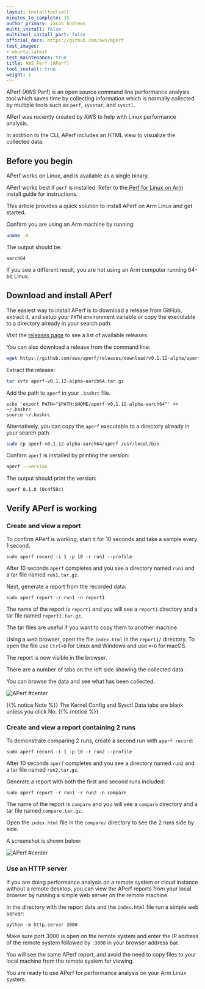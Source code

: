 ```yaml
---
layout: installtoolsall
minutes_to_complete: 15
author_primary: Jason Andrews
multi_install: false
multitool_install_part: false
official_docs: https://github.com/aws/aperf
test_images:
- ubuntu:latest
test_maintenance: true
title: AWS Perf (APerf)
tool_install: true
weight: 1
---
```


APerf (AWS Perf) is an open source command line performance analysis tool which saves time by collecting information which is normally collected by multiple tools such as `perf`, `sysstat`, and `sysctl`.

APerf was recently created by AWS to help with Linux performance analysis.

In addition to the CLI, APerf includes an HTML view to visualize the collected data.

## Before you begin

APerf works on Linux, and is available as a single binary.

APerf works best if `perf` is installed. Refer to the [Perf for Linux on Arm](/install-guides/perf) install guide for instructions.

This article provides a quick solution to install APerf on Arm Linux and get started.

Confirm you are using an Arm machine by running:

```bash
uname -m
```

The output should be:

```output
aarch64
```

If you see a different result, you are not using an Arm computer running 64-bit Linux.

## Download and install APerf

The easiest way to install APerf is to download a release from GitHub, extract it, and setup your `PATH` environment variable or copy the executable to a directory already in your search path.

Visit the [releases page](https://github.com/aws/aperf/releases/) to see a list of available releases.

You can also download a release from the command line:

```bash { target="ubuntu:latest" }
wget https://github.com/aws/aperf/releases/download/v0.1.12-alpha/aperf-v0.1.12-alpha-aarch64.tar.gz
```

Extract the release:

```bash { target="ubuntu:latest" }
tar xvfz aperf-v0.1.12-alpha-aarch64.tar.gz
```

Add the path to `aperf` in your `.bashrc` file.

```console
echo 'export PATH="$PATH:$HOME/aperf-v0.1.12-alpha-aarch64"' >> ~/.bashrc
source ~/.bashrc
```

Alternatively, you can copy the `aperf` executable to a directory already in your search path.

```bash { target="ubuntu:latest" }
sudo cp aperf-v0.1.12-alpha-aarch64/aperf /usr/local/bin
```

Confirm `aperf` is installed by printing the version:

```bash { target="ubuntu:latest" }
aperf --version
```

The output should print the version:

```output
aperf 0.1.0 (0c4f58c)
```

## Verify APerf is working

### Create and view a report

To confirm APerf is working, start it for 10 seconds and take a sample every 1 second.

```console
sudo aperf record -i 1 -p 10 -r run1 --profile
```

After 10 seconds `aperf` completes and you see a directory named `run1` and a tar file named `run1.tar.gz`.

Next, generate a report from the recorded data:

```console
sudo aperf report -r run1 -n report1
```

The name of the report is `report1` and you will see a `report1` directory and a tar file named `report1.tar.gz`.

The tar files are useful if you want to copy them to another machine.

Using a web browser, open the file `index.html` in the `report1/` directory. To open the file use `Ctrl+O` for Linux and Windows and use `⌘+O` for macOS.

The report is now visible in the browser.

There are a number of tabs on the left side showing the collected data.

You can browse the data and see what has been collected.

![APerf #center](/install-guides/_images/aperf0.png)

{{% notice Note %}}
The Kernel Config and Sysctl Data tabs are blank unless you click No.
{{% /notice %}}

### Create and view a report containing 2 runs

To demonstrate comparing 2 runs, create a second run with `aperf record`:

```console
sudo aperf record -i 1 -p 10 -r run2 --profile
```

After 10 seconds `aperf` completes and you see a directory named `run2` and a tar file named `run2.tar.gz`.

Generate a report with both the first and second runs included:

```console
sudo aperf report -r run1 -r run2 -n compare
```

The name of the report is `compare` and you will see a `compare` directory and a tar file named `compare.tar.gz`.

Open the `index.html` file in the `compare/` directory to see the 2 runs side by side.

A screenshot is shown below:

![APerf #center](/install-guides/_images/aperf.png)

### Use an HTTP server

If you are doing performance analysis on a remote system or cloud instance without a remote desktop, you can view the APerf reports from your local browser by running a simple web server on the remote machine.

In the directory with the report data and the `index.html` file run a simple web server:

```console
python -m http.server 3000
```

Make sure port 3000 is open on the remote system and enter the IP address of the remote system followed by `:3000` in your browser address bar.

You will see the same APerf report, and avoid the need to copy files to your local machine from the remote system for viewing.

You are ready to use APerf for performance analysis on your Arm Linux system.
